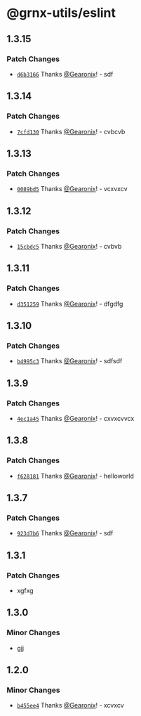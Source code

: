 # @grnx-utils/eslint

## 1.3.15

### Patch Changes

- [`d6b3166`](https://github.com/Gearonix/grnx-utils/commit/d6b3166fc524488d8c04da227d6e32cc3c38519f) Thanks [@Gearonix](https://github.com/Gearonix)! - sdf

## 1.3.14

### Patch Changes

- [`7cfd130`](https://github.com/Gearonix/grnx-utils/commit/7cfd1304f7b9fa194e7c035fe13cbf275d92b477) Thanks [@Gearonix](https://github.com/Gearonix)! - cvbcvb

## 1.3.13

### Patch Changes

- [`0089bd5`](https://github.com/Gearonix/grnx-utils/commit/0089bd5e5636b0a17b478bd0308a06ee3ea91938) Thanks [@Gearonix](https://github.com/Gearonix)! - vcxvxcv

## 1.3.12

### Patch Changes

- [`15cbdc5`](https://github.com/Gearonix/grnx-utils/commit/15cbdc556996942980cfe3ffbcb9673e52e047e5) Thanks [@Gearonix](https://github.com/Gearonix)! - cvbvb

## 1.3.11

### Patch Changes

- [`d351259`](https://github.com/Gearonix/grnx-utils/commit/d351259bde4fafcc989e78a31a6eed68dc4f5ef1) Thanks [@Gearonix](https://github.com/Gearonix)! - dfgdfg

## 1.3.10

### Patch Changes

- [`b4995c3`](https://github.com/Gearonix/grnx-utils/commit/b4995c378e5b1b13b9e738d83a8390d7dc5bbbd6) Thanks [@Gearonix](https://github.com/Gearonix)! - sdfsdf

## 1.3.9

### Patch Changes

- [`4ec1a45`](https://github.com/Gearonix/grnx-utils/commit/4ec1a452f7d168919c47f93ce5d1826bc07058ed) Thanks [@Gearonix](https://github.com/Gearonix)! - cxvxcvvcx

## 1.3.8

### Patch Changes

- [`f628181`](https://github.com/Gearonix/grnx-utils/commit/f628181f28b86f6f33f1f82d8c8b6574d611c1fa) Thanks [@Gearonix](https://github.com/Gearonix)! - helloworld

## 1.3.7

### Patch Changes

- [`923d7b6`](https://github.com/Gearonix/grnx-utils/commit/923d7b6801759004be2b58f1f50669b9ef874cef) Thanks [@Gearonix](https://github.com/Gearonix)! - sdf

## 1.3.1

### Patch Changes

- xgfxg

## 1.3.0

### Minor Changes

- gjj

## 1.2.0

### Minor Changes

- [`b455ee4`](https://github.com/Gearonix/grnx-utils/commit/b455ee490abd3b26745a70610115189142189539) Thanks [@Gearonix](https://github.com/Gearonix)! - xcvxcv
